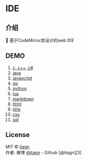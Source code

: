 # IDE

## 介绍  
:penguin: 基于CodeMirror库设计的web IDE  
## DEMO  

1. [c, c++, c#](https://itagn.github.io/IDE/demo/c)
1. [java](https://itagn.github.io/IDE/demo/java)
1. [javascript](https://itagn.github.io/IDE/demo/javascript)
1. [go](https://itagn.github.io/IDE/demo/go)
1. [python](https://itagn.github.io/IDE/demo/python)
1. [lua](https://itagn.github.io/IDE/demo/lua)
1. [markdown](https://itagn.github.io/IDE/demo/markdown)
1. [html](https://itagn.github.io/IDE/demo/html)
1. [php](https://itagn.github.io/IDE/demo/php)
1. [css](https://itagn.github.io/IDE/demo/css)
1. [sql](https://itagn.github.io/IDE/demo/sql)

## License
MIT © [itagn][1]  
作者: 微博 [@itagn][2] - Github [@itagn][3] 

[1]: https://weibo.com/p/1005053782707172
[2]: https://github.com/itagn